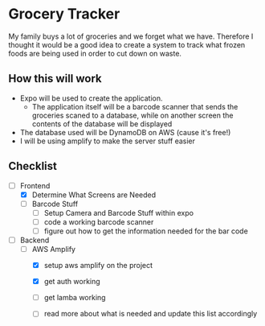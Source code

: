 # Grocery Tracker
My family buys a lot of groceries and we forget what we have. Therefore I thought it would be a good idea to create a system to track what frozen foods are being used in order to cut down on waste. 

## How this will work 
- Expo will be used to create the application. 
    - The application itself will be a barcode scanner that sends the groceries scaned to a database, while on another screen the contents of the database will be displayed
- The database used will be DynamoDB on AWS (cause it's free!)
- I will be using amplify to make the server stuff easier

## Checklist
- [ ] Frontend 
    - [x] Determine What Screens are Needed
    - [ ] Barcode Stuff 
        - [ ] Setup Camera and Barcode Stuff within expo 
        - [ ] code a working barcode scanner 
        - [ ] figure out how to get the information needed for the bar code

- [ ] Backend
    - [ ] AWS Amplify 
        - [x] setup aws amplify on the project
        - [x] get auth working
        - [ ] get lamba working
        - [ ] read more about what is needed and update this list accordingly


